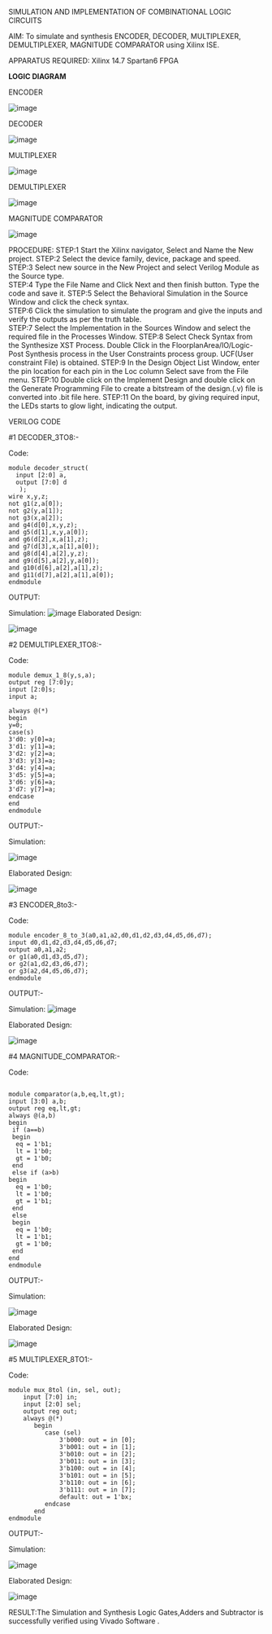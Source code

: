 SIMULATION AND IMPLEMENTATION OF  COMBINATIONAL LOGIC CIRCUITS

AIM: 
 To simulate and synthesis ENCODER, DECODER, MULTIPLEXER, DEMULTIPLEXER, MAGNITUDE COMPARATOR using Xilinx ISE.

APPARATUS REQUIRED:
Xilinx 14.7
Spartan6 FPGA

**LOGIC DIAGRAM**

ENCODER

![image](https://github.com/navaneethans/VLSI-LAB-EXP-2/assets/6987778/3cd1f95e-7531-4cad-9154-fdd397ac439e)


DECODER

![image](https://github.com/navaneethans/VLSI-LAB-EXP-2/assets/6987778/45a5e6cf-bbe0-4fd5-ac84-e5ad4477483b)


MULTIPLEXER

![image](https://github.com/navaneethans/VLSI-LAB-EXP-2/assets/6987778/427f75b2-8e67-44b9-ac45-a66651787436)


DEMULTIPLEXER

![image](https://github.com/navaneethans/VLSI-LAB-EXP-2/assets/6987778/1c45a7fc-08ac-4f76-87f2-c084e7150557)


MAGNITUDE COMPARATOR

![image](https://github.com/navaneethans/VLSI-LAB-EXP-2/assets/6987778/b2fe7a05-6bf7-4dcb-8f5d-28abbf7ea8c2)


  
PROCEDURE:
STEP:1  Start  the Xilinx navigator, Select and Name the New project.
STEP:2  Select the device family, device, package and speed.       
STEP:3  Select new source in the New Project and select Verilog Module as the Source type.                       
STEP:4  Type the File Name and Click Next and then finish button. Type the code and save it.
STEP:5  Select the Behavioral Simulation in the Source Window and click the check syntax.                       
STEP:6  Click the simulation to simulate the program and  give the inputs and verify the outputs as per the truth table.               
STEP:7  Select the Implementation in the Sources Window and select the required file in the Processes Window.
STEP:8  Select Check Syntax from the Synthesize  XST Process. Double Click in the  FloorplanArea/IO/Logic-Post Synthesis process in the User Constraints process group. UCF(User constraint File) is obtained. 
STEP:9  In the Design Object List Window, enter the pin location for each pin in the Loc column Select save from the File menu.
STEP:10 Double click on the Implement Design and double click on the Generate Programming File to create a bitstream of the design.(.v) file is converted into .bit file here.
STEP:11  On the board, by giving required input, the LEDs starts to glow light, indicating the output.

VERILOG CODE

 #1 DECODER_3TO8:-

Code:
```
module decoder_struct(  
  input [2:0] a,    
  output [7:0] d    
   );
wire x,y,z;
not g1(z,a[0]);
not g2(y,a[1]);
not g3(x,a[2]);
and g4(d[0],x,y,z);
and g5(d[1],x,y,a[0]);
and g6(d[2],x,a[1],z);
and g7(d[3],x,a[1],a[0]);
and g8(d[4],a[2],y,z);
and g9(d[5],a[2],y,a[0]);
and g10(d[6],a[2],a[1],z);
and g11(d[7],a[2],a[1],a[0]);
endmodule
```
OUTPUT:

 Simulation:
 ![image](https://github.com/Nagarajan2003/VLSI-LAB-EXP-2/assets/164840481/3fc6dd17-f3c9-48ef-b0ab-97114fcbe077)
Elaborated Design:

![image](https://github.com/Nagarajan2003/VLSI-LAB-EXP-2/assets/164840481/d80ec41e-50bf-422e-9701-9eecebb1bf26)

#2 DEMULTIPLEXER_1TO8:-

Code:
```
module demux_1_8(y,s,a);
output reg [7:0]y;
input [2:0]s;
input a;

always @(*)
begin 
y=0;
case(s)
3'd0: y[0]=a;
3'd1: y[1]=a;
3'd2: y[2]=a;
3'd3: y[3]=a;
3'd4: y[4]=a;
3'd5: y[5]=a;
3'd6: y[6]=a;
3'd7: y[7]=a;
endcase
end
endmodule
```
OUTPUT:-

Simulation:

![image](https://github.com/Nagarajan2003/VLSI-LAB-EXP-2/assets/164840481/f3b0c5b1-cf8b-4f10-a6ae-8e9aee9bb69e)

Elaborated Design:

![image](https://github.com/Nagarajan2003/VLSI-LAB-EXP-2/assets/164840481/8954b058-fde6-4cca-8baa-c98269179bb6)

#3 ENCODER_8to3:-

Code:
```
module encoder_8_to_3(a0,a1,a2,d0,d1,d2,d3,d4,d5,d6,d7);
input d0,d1,d2,d3,d4,d5,d6,d7;
output a0,a1,a2;
or g1(a0,d1,d3,d5,d7);
or g2(a1,d2,d3,d6,d7);
or g3(a2,d4,d5,d6,d7);
endmodule
```
OUTPUT:-

Simulation:
![image](https://github.com/Nagarajan2003/VLSI-LAB-EXP-2/assets/164840481/50e87c80-62c8-4969-9dba-fc8d414034fb)

Elaborated Design:

![image](https://github.com/Nagarajan2003/VLSI-LAB-EXP-2/assets/164840481/c4e5d779-ede7-41bf-a8b1-24b7772dfa41)

#4 MAGNITUDE_COMPARATOR:-

Code:

```

module comparator(a,b,eq,lt,gt);
input [3:0] a,b;
output reg eq,lt,gt;
always @(a,b)
begin
 if (a==b)
 begin
  eq = 1'b1;
  lt = 1'b0;
  gt = 1'b0;
 end
 else if (a>b)
begin
  eq = 1'b0;
  lt = 1'b0;
  gt = 1'b1;
 end
 else
 begin
  eq = 1'b0;
  lt = 1'b1;
  gt = 1'b0;
 end
end 
endmodule
```
OUTPUT:-

Simulation:

![image](https://github.com/Nagarajan2003/VLSI-LAB-EXP-2/assets/164840481/a5c3ca25-367e-4213-b726-31689dbc348e)

Elaborated Design:

![image](https://github.com/Nagarajan2003/VLSI-LAB-EXP-2/assets/164840481/54be1f89-55b5-43ac-9294-9190fbc162ab)


#5 MULTIPLEXER_8TO1:-

Code:

```
module mux_8tol (in, sel, out);
    input [7:0] in;
    input [2:0] sel;
    output reg out;
    always @(*)
       begin
          case (sel)
              3'b000: out = in [0];
              3'b001: out = in [1];
              3'b010: out = in [2];
              3'b011: out = in [3];
              3'b100: out = in [4];
              3'b101: out = in [5];
              3'b110: out = in [6];
              3'b111: out = in [7];
              default: out = 1'bx;
          endcase
       end
endmodule
```
OUTPUT:-

Simulation:

![image](https://github.com/Nagarajan2003/VLSI-LAB-EXP-2/assets/164840481/0ad17c17-efd8-4eaa-85df-9307792368ea)

Elaborated Design: 

![image](https://github.com/Nagarajan2003/VLSI-LAB-EXP-2/assets/164840481/d23e8c25-1e3a-4b8e-9ccc-6bc374320058)

RESULT:The Simulation and Synthesis Logic Gates,Adders and Subtractor is successfully verified using Vivado Software .


